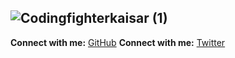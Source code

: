![Codingfighterkaisar (1)](https://github.com/CodingFighterKaisar/Coding-Fighter-from-Bangladesh/assets/148694769/b9c89d1d-8188-417f-a8ab-95d568984e36)
-------------------------------------------------------------------------------------------------------------------------------------------------------

**Connect with me:** [GitHub](https://github.com/CodingFighterKaisar)
**Connect with me:** [Twitter](https://twitter.com/LinuxBieKaisar)
